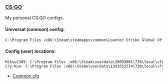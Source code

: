 ### <u>CS:GO</u>

My personal CS:GO configs.

#### Universal (common) config:
```css
C:\Program Files (x86)\Steam\steamapps\common\Counter-Strike Global Offensive\csgo\cfg
```

#### Config (user) locations:
```css
Miksu2389: C:\Program Files (x86)\Steam\userdata\39093801\730\local\cfg
Cry-Kun: C:\Program Files (x86)\Steam\userdata\1343552514\730\local\cfg
```

- [Common cfg](tree/main/SteamLibrary/Counter-Strike%20Global%20Offensive/common)
